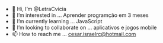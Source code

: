 - 👋 Hi, I’m @LetraCvicia
- 👀 I’m interested in ... Aprender programção em 3 meses
- 🌱 I’m currently learning ... JavaScript
- 💞️ I’m looking to collaborate on ... aplicativos e jogos mobile
- 📫 How to reach me ... cesar.israelrc@hotmail.com

<!---
LetraCvicia/LetraCvicia is a ✨ special ✨ repository because its `README.md` (this file) appears on your GitHub profile.
You can click the Preview link to take a look at your changes.
--->
